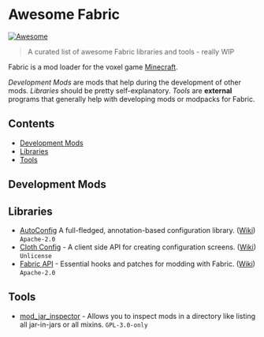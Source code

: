 # Awesome Fabric
[![Awesome](https://awesome.re/badge-flat.svg)](https://awesome.re)
> A curated list of awesome Fabric libraries and tools - really WIP

Fabric is a mod loader for the voxel game [Minecraft](https://en.wikipedia.org/wiki/Minecraft). 

*Development Mods* are mods that help during the development of other mods.
*Libraries* should be pretty self-explanatory.
*Tools* are **external** programs that generally help with developing mods or modpacks for Fabric.

## Contents

- [Development Mods](#development-mods)
- [Libraries](#libraries)
- [Tools](#tools)

## Development Mods

## Libraries

- [AutoConfig](https://github.com/shedaniel/AutoConfig) A full-fledged, annotation-based configuration library. ([Wiki](https://shedaniel.gitbook.io/cloth-config/auto-config)) `Apache-2.0`
- [Cloth Config](https://github.com/shedaniel/cloth-config) - A client side API for creating configuration screens. ([Wiki](https://shedaniel.gitbook.io/cloth-config)) `Unlicense`
- [Fabric API](https://github.com/FabricMC/fabric) - Essential hooks and patches for modding with Fabric. ([Wiki](https://fabricmc.net/wiki)) `Apache-2.0`

## Tools

- [mod_jar_inspector](https://github.com/comp500/mod_jar_inspector) - Allows you to inspect mods in a directory like listing all jar-in-jars or all mixins. `GPL-3.0-only`

